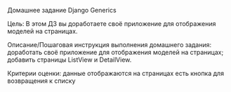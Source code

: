 Домашнее задание
Django Generics

Цель:
В этом ДЗ вы доработаете своё приложение для отображения моделей на страницах.


Описание/Пошаговая инструкция выполнения домашнего задания:
доработать своё приложение для отображения моделей на страницах;
добавить страницы ListView и DetailView.

Критерии оценки:
данные отображаются на страницах
есть кнопка для возвращения к списку